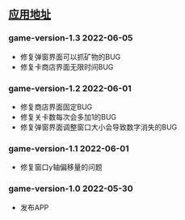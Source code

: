 ## [应用地址](https://www.acwing.com/file_system/file/content/whole/index/content/5717667/)

### game-version-1.3 2022-06-05
- 修复弹窗界面可以抓矿物的BUG
- 修复卡商店界面无限时间BUG

### game-version-1.2 2022-06-01
- 修复商店界面固定BUG
- 修复关卡数每次会多加1的BUG
- 修复弹窗界面调整窗口大小会导致数字消失的BUG

### game-version-1.1 2022-06-01
- 修复窗口y轴偏移量的问题

### game-version-1.0 2022-05-30
- 发布APP